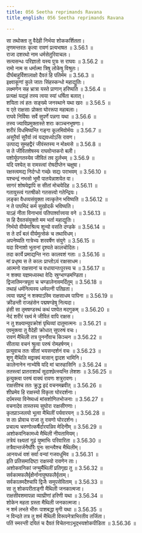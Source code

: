 ```yaml
---
title: 056 Seetha reprimands Ravana
title_english: 056 Seetha reprimands Ravana

---
```

<div class="audioEmbed"  caption="श्रीराम-हरिसीताराममूर्ति-घनपाठिभ्यां वचनम्" src="https://archive.org/download/Ramayana-recitation-Sriram-harisItArAmamUrti-Ghanapaati-v2/Kanda_3/Kanda_3_ARK-056-Sitaaya_Rama_Parakrama_Varnanam.mp3"></div>

सा तथोक्ता तु वैदेही निर्भया शोककर्शितता।  
तृणमन्तरतः कृत्वा रावणं प्रत्यभाषत ॥ 3.56.1 ॥   
राजा दशरथो नाम धर्मसेतुरिवाचलः।  
सत्यसन्धः परिज्ञातो यस्य पुत्रः स राघवः ॥ 3.56.2 ॥   
रामो नाम स धर्मात्मा त्रिषु लोकेषु विश्रुतः।  
दीर्घबाहुर्विशालाक्षो दैवतं हि पतिर्मम ॥ 3.56.3 ॥   
इक्ष्वाकूणां कुले जातः सिंहस्कन्धो महाद्युतिः।  
लक्ष्मणेन सह भ्रात्रा यस्ते प्राणान् हरिष्यति ॥ 3.56.4 ॥   
प्रत्यक्षं यद्यहं तस्य त्वया स्यां धर्षिता बलात्।  
शयिता त्वं हतः सङ्ख्ये जनस्थाने यथा खरः ॥ 3.56.5 ॥   
य एते राक्षसाः प्रोक्ता घोररूपा महाबलाः।  
राघवे निर्विषाः सर्वे सुपर्णे पन्नगा यथा ॥ 3.56.6 ॥   
तस्य ज्याविप्रमुक्तास्ते शराः काञ्चनभूषणाः।  
शरीरं विधमिष्यन्ति गङ्गा कूलमिवोर्मयः ॥ 3.56.7 ॥   
असुरैर्वा सुरैर्वा त्वं यद्यवध्योऽसि रावण।  
उत्पाद्य सुमहद्वैरं जीवंस्तस्य न मोक्ष्यसे ॥ 3.56.8 ॥   
स ते जीवितशेषस्य राघवोन्तकरो बली।  
पशोर्यूपगतस्येव जीवितं तव दुर्लभम् ॥ 3.56.9 ॥   
यदि पश्येत् स रामस्त्वां रोषदीप्तेन चक्षुषा।  
रक्षस्त्वमद्य निर्दग्धो गच्छेः सद्यः पराभवम् ॥ 3.56.10 ॥   
यश्चन्द्रं नभसो भूमौ पातयेन्नाशयेत वा।  
सागरं शोषयेद्वापि स सीतां मोचयेदिह ॥ 3.56.11 ॥   
गतायुस्त्वं गतश्रीको गतसत्त्वो गतेन्द्रियः।  
लङ्का वैधव्यसंयुक्ता त्वत्कृतेन भविष्यति ॥ 3.56.12 ॥   
न ते पापमिदं कर्म सुखोदर्कं भविष्यति।  
याऽहं नीता विनाभावं पतिपार्श्वात्त्वया वने ॥ 3.56.13 ॥   
स हि दैवतसंयुक्तो मम भर्ता महाद्युतिः।  
निर्भयो वीर्यमाश्रित्य शून्यो वसति दण्डके ॥ 3.56.14 ॥   
स ते दर्पं बलं वीर्यमुत्सेकं च तथाविधम्।  
अपनेष्यति गात्रेभ्यः शरवर्षेण संयुगे ॥ 3.56.15 ॥   
यदा विनाशो भूतानां दृश्यते कालचोदितः।  
तदा कार्ये प्रमाद्यन्ति नराः कालवशं गताः ॥ 3.56.16 ॥   
मां प्रधृष्य स ते कालः प्राप्तोऽयं राक्षसाधम।  
आत्मनो राक्षसानां च वधायान्तःपुरस्य च ॥ 3.56.17 ॥   
न शक्या यज्ञमध्यस्था वेदिः स्रुग्भाण्डमण्डिता।  
द्विजातिमन्त्रपूता च चण्डालेनावमर्दितुम् ॥ 3.56.18 ॥   
तथाहं धर्मनित्यस्य धर्मपत्नी पतिव्रता।  
त्वया स्प्रष्टुं न शक्याऽस्मि राक्षसाधम पापिना ॥ 3.56.19 ॥   
क्रीडन्ती राजहंसेन पद्मषण्डेषु नित्यदा।  
हंसी सा तृमषण्डस्थं कथं पश्येत मदगुकम् ॥ 3.56.20 ॥   
नेदं शरीरं रक्ष्यं मे जीवितं वापि राक्षस।  
न तु शक्ष्याम्युपक्रोशं पृथिव्यां दातुमात्मनः ॥ 3.56.21 ॥   
एवमुक्त्वा तु वैदेही क्रोधात् सुपरुषं वचः।  
रावणं मैथिली तत्र पुनर्नोवाच किञ्चन ॥ 3.56.22 ॥   
सीताया वचनं श्रुत्वा परुषं रोमहर्षणम्।  
प्रत्युवाच ततः सीतां भयसन्दर्शनं वचः ॥ 3.56.23 ॥   
शृणु मैथिलि मद्वाक्यं मासान् द्वादश भामिनि।  
कालेनानेन नाभ्येषि यदि मां चारुहासिनि ॥ 3.56.24 ॥   
ततस्त्वां प्रातराशार्थं सूदाश्छेत्स्यन्ति लेशशः ॥ 3.56.25 ॥   
इत्युक्त्वा परुषं वाक्यं रावणः शत्रुरावणः।  
राक्षसीश्च ततः क्रुद्ध इदं वचनमब्रवीत् ॥ 3.56.26 ॥   
शीघ्रमेव हि राक्षस्यो विकृता घोरदर्शनाः।  
दर्पमस्या विनेष्यध्वं मांसशोणितभोजनाः ॥ 3.56.27 ॥   
वचनादेव तास्तस्य सुघोरा राक्षसीगणाः।  
कृतप्राञ्जलयो भूत्वा मैथिलीं पर्यवारयन् ॥ 3.56.28 ॥   
स ताः प्रोवाच राजा तु रावणो घोरदर्शनः।  
प्रचाल्य चरुणोत्कर्षैर्दारयन्निव मेदिनीम् ॥ 3.56.29 ॥   
अशोकवनिकामध्ये मैथिली नीयतामियम्।  
तत्रेयं रक्ष्यतां गूढं युष्माभिः परिवारिता ॥ 3.56.30 ॥   
तत्रैवान्तर्जनैर्घोरैः पुनः सान्त्वैश्च मैथिलीम्।  
आनयध्वं वशं सर्वा वन्यां गजवधूमिव ॥ 3.56.31 ॥   
इति प्रतिसमादिष्टा राक्षस्यो रावणेन ताः।  
अशोकवनिकां जग्मुर्मैथिलीं प्रतिगृह्य तु ॥ 3.56.32 ॥   
सर्वकामफलैर्वृक्षैर्नानापुष्पफलैर्वृताम्।  
सर्वकालमदैश्चापि द्विजैः समुपसेविताम् ॥ 3.56.33 ॥   
सा तु शोकपरीताङ्गी मैथिली जनकात्मजा।  
राक्षसीवशमापन्ना व्याघ्रीणां हरिणी यथा ॥ 3.56.34 ॥   
शोकेन महता ग्रस्ता मैथिली जनकात्मजा।  
न शर्म लभते भीरुः पाशबद्धा मृगी यथा ॥ 3.56.35 ॥   
न विन्दते तत्र तु शर्म मैथिली विरूपनेत्राभिरतीव तर्जिता।  
पतिं स्मरन्ती दयितं च दैवतं विचेतनाऽभूद्भयशोकपीडिता ॥ 3.56.36 ॥   